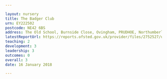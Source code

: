 ```yaml
---

layout: nursery
title: The Badger Club
urn: EY222502
postcode: NE42 6BS
address: The Old School, Burnside Close, Ovingham, PRUDHOE, Northumberland, NE42 6BS
latestReportUrl: https://reports.ofsted.gov.uk/provider/files/2752527/urn/EY222502.pdf
teaching: 2
development: 3
leadership: 3
outcomes: 0
overall: 3
date: 16 January 2018

---
```

